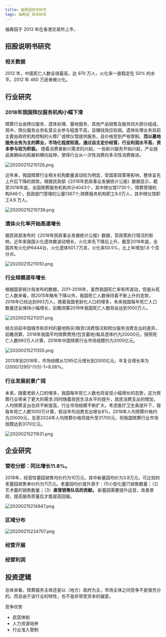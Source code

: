 ```yaml
---
title: 福寿园投资研究
tags: 福寿园 投资研究
---
```


福寿园于 2013 年在香港交易所上市，

## 招股说明书研究

### 相关数据

2012 年，中国死亡人数全球最高，达 970 万人，火化率一直稳定在 50% 的水平。2012 年 460 万逝者被火化。

## 行业研究

### 2018年我国殡仪服务机构小幅下滑

殡葬行业由殡仪服务、遗体处理、墓地服务、其他产品销售及服务四大部分组成。其中，殡仪服务业务私营企业参与程度不高，且赚钱效应较弱。遗体处理业务目前主要由政府机构控制的火葬厂或殡仪馆提供服务，且价格受到严格管制。**而以墓地服务业务为主的葬业，市场化程度较高，通过自主定价经营，行业利润水平高，资本参与较为积极。** 随着消费者新兴需求的兴起，一些新兴服务开始兴起，产业链品类朝纵向拓展和横向延伸，使得行业从一次性消费向多次性消费推进。

![20200215210126.png](https://netimages.oss-cn-beijing.aliyuncs.com/20200215210126.png)

近年来，我国殡葬行业相关机构数量波动较为明显，受国家政策等影响，整体呈先上升后下降的趋势。根据民政部《2018年民政事业发展统计公报》数据显示，截至2018年底，全国殡葬服务机构共计4043个，其中殡仪馆1730个，殡葬管理机构946个，民政部门管理的公墓1367个;殡葬服务机构职工8.0万人，其中殡仪馆职工4.6 万人。

![20200215210738.png](https://netimages.oss-cn-beijing.aliyuncs.com/20200215210738.png)

### 遗体火化率开始高速增长

据民政部发布的《2018年民政事业发展统计公报》数据，受政策执行情况的影响，近年来我国火化遗体数波动增长，火化率先下降后上升。截至2018年底，全国共有火化炉6444台，火化遗体501.7万具，火化率50.5%，比上年增加1.6 个百分点。

![20200215211010.png](https://netimages.oss-cn-beijing.aliyuncs.com/20200215211010.png)

### 行业规模逐年增长

根据国家统计局发布的数据，2011-2018年，虽然我国死亡率有所波动，但是从死亡人数来看，除2015年略有下降以外，我国死亡人数保持着不断上升的态势，2018年已经达到993万人，随着我国老龄化人口的增多，未来我国每年死亡人口数量还会保持小幅增长，前瞻测算2019年我国死亡人数将会达到1000万人。

![20200215211201.png](https://netimages.oss-cn-beijing.aliyuncs.com/20200215211201.png)

结合目前中国城市和农村的墓地购买(租赁)消费情况和殡仪服务消费支出的差异，前瞻测算，2018年我国平均殡葬费用(包含墓地)每具遗体约为20000元，按照死亡人数993万人计算，2018年中国殡葬行业市场规模约为2000亿元。

![20200215211355.png](https://netimages.oss-cn-beijing.aliyuncs.com/20200215211355.png)

2013年到2018年，市场规模从1295亿元增长到2000亿元，年复合增长率为(2000/1295)^(1/5)-1=9.08%。

### 行业发展前景广阔

未来，随着老龄人口的增多，我国每年死亡人数也将呈现小幅增长的态势，这为殡葬行业带来了更大的需求;同时随着居民生活水平的提升，居民消费支出的增加，人均殡葬支出也将不断提高，行业市场规模不断扩大。考虑医疗卫生条提升下，按每年死亡人数1000万计算，假设年均消费支出增长8%，2018年人均殡葬价格约为20000元，及至2024年人均殡葬价格将提升至31700元，则我国殡葬行业市场规模达到3170亿元。

![20200215211631.png](https://netimages.oss-cn-beijing.aliyuncs.com/20200215211631.png)

## 企业研究

### 营收分部：同比增长11.8%。

2018年，经营性墓园销售均价约为10万元，其中新墓园均价为3.8万元，可比较的老墓园销售单价约为11万元。老墓园均价提升源于：(1)小型化墓穴销售数量；（2）艺术墓的销售数量；（3）**直营销售队伍的贡献。** 新墓园需要提升运营，改善景观，提高服务质量后才能提高回报。

![20200215214847.png](https://netimages.oss-cn-beijing.aliyuncs.com/20200215214847.png)

### 区域分布

![20200215224707.png](https://netimages.oss-cn-beijing.aliyuncs.com/20200215224707.png)

### 经营开展

### 经营利润

## 投资逻辑

总体来看，殡葬服务主体还是以（地方）政府为主，市场主体之间竞争不是很充分的。而且由于该行业的特性，也不是非常受资本的偏爱。

竞争优势

- 民营体制
- 人力资源培养
- 行业准入管制
